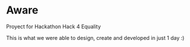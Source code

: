 # Aware
Proyect for Hackathon Hack 4 Equality

This is what we were able to design, create and developed in just 1 day :)

